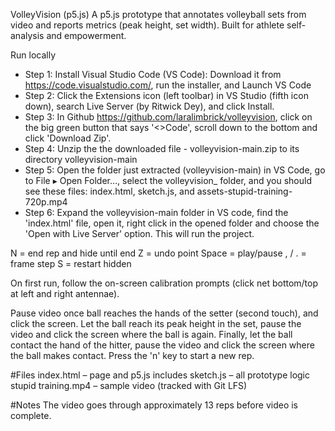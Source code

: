 VolleyVision (p5.js)
A p5.js prototype that annotates volleyball sets from video and reports metrics (peak height, set width). Built for athlete self-analysis and empowerment.

Run locally
- Step 1: Install Visual Studio Code (VS Code): Download it from https://code.visualstudio.com/, run the installer, and Launch VS Code
- Step 2: Click the Extensions icon (left toolbar) in VS Studio (fifth icon down), search Live Server (by Ritwick Dey), and click Install.
- Step 3: In Github https://github.com/laralimbrick/volleyvision, click on the big green button that says '<>Code', scroll down to the bottom and click 'Download Zip'.
- Step 4: Unzip the the downloaded file - volleyvision-main.zip to its directory volleyvision-main
- Step 5: Open the folder just extracted (volleyvision-main) in VS Code, go to File ▸ Open Folder…, select the volleyvision_ folder, and you should see these files: index.html, sketch.js, and assets-stupid-training-720p.mp4
- Step 6: Expand the volleyvision-main folder in VS code, find the 'index.html' file, open it, right click in the opened folder and choose the 'Open with Live Server' option. This will run the project.

N = end rep and hide until end
Z = undo point
Space = play/pause , / . = frame step
S = restart hidden

On first run, follow the on-screen calibration prompts (click net bottom/top at left and right antennae).

Pause video once ball reaches the hands of the setter (second touch), and click the screen.
Let the ball reach its peak height in the set, pause the video and click the screen where the ball is again.
Finally, let the ball contact the hand of the hitter, pause the video and click the screen where the ball makes contact.
Press the 'n' key to start a new rep.

#Files
index.html – page and p5.js includes
sketch.js – all prototype logic
stupid training.mp4 – sample video (tracked with Git LFS)

#Notes
The video goes through approximately 13 reps before video is complete. 
